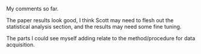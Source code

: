 My comments so far.

The paper results look good, I think Scott may need to flesh out the statistical analysis section, and the results may need some fine tuning.

The parts I could see myself adding relate to the method/procedure for data acquisition.